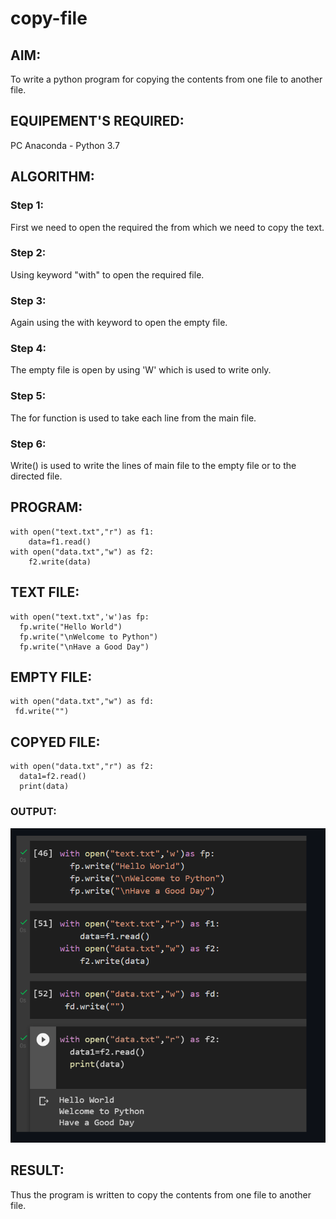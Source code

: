 # copy-file
## AIM:
To write a python program for copying the contents from one file to another file.
## EQUIPEMENT'S REQUIRED: 
PC
Anaconda - Python 3.7
## ALGORITHM: 
### Step 1:
First we need to open the required the from which we need to copy the text.
### Step 2: 
 Using keyword "with" to open the required file.
### Step 3: 
Again using the with keyword to open the empty file.
### Step 4:  
The empty file is open by using 'W' which is used to write only.
### Step 5: 
The for function is used to take each line from the main file.
### Step 6: 
Write() is used to write the lines of main file to the empty file or to the directed file.
## PROGRAM:
``````
with open("text.txt","r") as f1:
    data=f1.read()
with open("data.txt","w") as f2:
    f2.write(data)

``````
## TEXT FILE:
``````
with open("text.txt",'w')as fp:
  fp.write("Hello World")
  fp.write("\nWelcome to Python")
  fp.write("\nHave a Good Day")
``````
## EMPTY FILE:
``````
with open("data.txt","w") as fd:
 fd.write("")
``````
## COPYED FILE:
``````
with open("data.txt","r") as f2:
  data1=f2.read()
  print(data)
``````
### OUTPUT:
![Alt text](image.png)


## RESULT:
Thus the program is written to copy the contents from one file to another file.